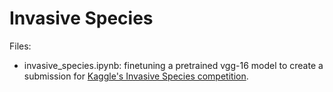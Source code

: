 # Invasive Species
Files:
- invasive_species.ipynb: finetuning a pretrained vgg-16 model to create a submission for [Kaggle's Invasive Species competition](https://www.kaggle.com/c/invasive-species-monitoring).
